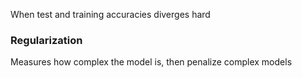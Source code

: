 When test and training accuracies diverges hard

### Regularization
Measures how complex the model is, then penalize complex models